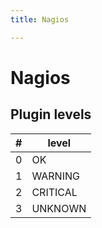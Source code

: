 ```yaml
---
title: Nagios

---
```


# Nagios

## Plugin levels

| # | level    |
|---|----------|
| 0 | OK       |
| 1 | WARNING  |
| 2 | CRITICAL |
| 3 | UNKNOWN  |


